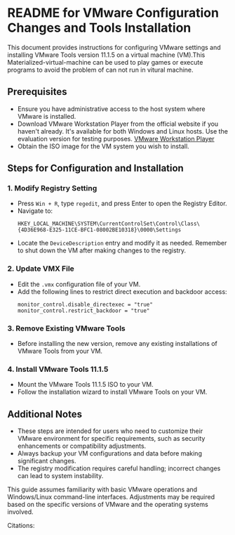 # README for VMware Configuration Changes and Tools Installation

This document provides instructions for configuring VMware settings and installing VMware Tools version 11.1.5 on a virtual machine (VM).This Materialized-virtual-machine can be used to play games or execute programs to avoid the problem of can not run in vitural machine.

## Prerequisites

- Ensure you have administrative access to the host system where VMware is installed.
- Download VMware Workstation Player from the official website if you haven't already. It's available for both Windows and Linux hosts. Use the evaluation version for testing purposes. [VMware Workstation Player](https://www.vmware.com/products/workstation-player/workstation-player-evaluation.html)
- Obtain the ISO image for the VM system you wish to install.

## Steps for Configuration and Installation

### 1. Modify Registry Setting

- Press `Win + R`, type `regedit`, and press Enter to open the Registry Editor.
- Navigate to:
  ```
  HKEY_LOCAL_MACHINE\SYSTEM\CurrentControlSet\Control\Class\{4D36E968-E325-11CE-BFC1-08002BE10318}\0000\Settings
  ```
- Locate the `DeviceDescription` entry and modify it as needed. Remember to shut down the VM after making changes to the registry.

### 2. Update VMX File

- Edit the `.vmx` configuration file of your VM.
- Add the following lines to restrict direct execution and backdoor access:
  ```
  monitor_control.disable_directexec = "true"
  monitor_control.restrict_backdoor = "true"
  ```

### 3. Remove Existing VMware Tools

- Before installing the new version, remove any existing installations of VMware Tools from your VM.

### 4. Install VMware Tools 11.1.5

- Mount the VMware Tools 11.1.5 ISO to your VM.
- Follow the installation wizard to install VMware Tools on your VM.

## Additional Notes

- These steps are intended for users who need to customize their VMware environment for specific requirements, such as security enhancements or compatibility adjustments.
- Always backup your VM configurations and data before making significant changes.
- The registry modification requires careful handling; incorrect changes can lead to system instability.

This guide assumes familiarity with basic VMware operations and Windows/Linux command-line interfaces. Adjustments may be required based on the specific versions of VMware and the operating systems involved.

Citations:
